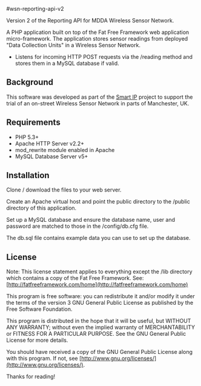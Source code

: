 #wsn-reporting-api-v2

Version 2 of the Reporting API for MDDA Wireless Sensor Network.

A PHP application built on top of the Fat Free Framework web application micro-framework. The application stores sensor readings from deployed "Data Collection Units" in a Wireless Sensor Network.

* Listens for incoming HTTP POST requests via the /reading method and stores them in a MySQL database if valid.

## Background

This software was developed as part of the [Smart IP](http://www.smart-ip.eu/) project to support the trial of an on-street Wireless Sensor Network in parts of Manchester, UK.

## Requirements

* PHP 5.3+
* Apache HTTP Server v2.2+
* mod_rewrite module enabled in Apache
* MySQL Database Server v5+

## Installation

Clone / download the files to your web server.

Create an Apache virtual host and point the public directory to the /public directory of this application.

Set up a MySQL database and ensure the database name, user and password are matched to those in the /config/db.cfg file.

The db.sql file contains example data you can use to set up the database.

## License

Note: This license statement applies to everything except the /lib directory which contains a copy of the Fat Free Framework. See: [http://fatfreeframework.com/home](http://fatfreeframework.com/home)

This program is free software: you can redistribute it and/or modify it under the terms of the version 3 GNU General Public License as published by the Free Software Foundation.

This program is distributed in the hope that it will be useful, but WITHOUT ANY WARRANTY; without even the implied warranty of MERCHANTABILITY or FITNESS FOR A PARTICULAR PURPOSE. See the GNU General Public License for more details.

You should have received a copy of the GNU General Public License along with this program. If not, see [http://www.gnu.org/licenses/](http://www.gnu.org/licenses/).

Thanks for reading!